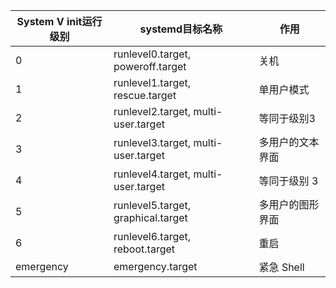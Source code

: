 |	System V init运行级别	|	 systemd目标名称	|作用|	
|	---	|	---	|	---	|	
|	0	|	runlevel0.target, poweroff.target 	|关机|	
|	1	|	runlevel1.target, rescue.target 	|单用户模式|	
|	2	|	runlevel2.target, multi-user.target 	|等同于级别3|	
|	3	|	runlevel3.target, multi-user.target 	|多用户的文本界面|	
|	4	|	runlevel4.target, multi-user.target 	|等同于级别 3|	
|	5	|	runlevel5.target, graphical.target 	|多用户的图形界面|	
|	6	|	runlevel6.target, reboot.target 	|	重启|	
|	emergency	|	emergency.target 	|	紧急 Shell	|	


